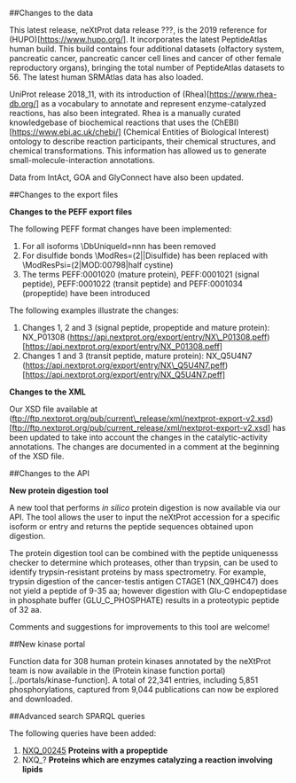 ##Changes to the data

This latest release, neXtProt data release ???, is the 2019 reference for (HUPO)[https://www.hupo.org/]. It incorporates the latest PeptideAtlas human build. This build contains four additional datasets (olfactory system, pancreatic cancer, pancreatic cancer cell lines and cancer of other female reproductory organs), bringing the total  number of PeptideAtlas datasets to 56. The latest human SRMAtlas data has also loaded.

UniProt release 2018\_11, with its introduction of (Rhea)[https://www.rhea-db.org/] as a vocabulary to annotate and represent enzyme-catalyzed reactions, has also been integrated. Rhea is a manually curated knowledgebase of biochemical reactions that uses the (ChEBI)[https://www.ebi.ac.uk/chebi/] (Chemical Entities of Biological Interest) ontology to describe reaction participants, their chemical structures, and chemical transformations. This information has allowed us to generate small-molecule-interaction annotations.

Data from IntAct, GOA and GlyConnect have also been updated.

##Changes to the export files

**Changes to the PEFF export files**

The following PEFF format changes have been implemented:

1.	For all isoforms \DbUniqueId=nnn has been removed 
2.	For disulfide bonds \ModRes=(2||Disulfide) has been replaced with \ModResPsi=(2|MOD:00798|half cystine)
3.	The terms PEFF:0001020 (mature protein), PEFF:0001021 (signal peptide), PEFF:0001022 (transit peptide) and PEFF:0001034 (propeptide) have been introduced

The following examples illustrate the changes:

1.	Changes 1, 2 and 3 (signal peptide, propeptide and mature protein): NX\_P01308 (https://api.nextprot.org/export/entry/NX\_P01308.peff)[https://api.nextprot.org/export/entry/NX_P01308.peff]
2.	Changes 1 and 3 (transit peptide, mature protein):  NX\_Q5U4N7 (https://api.nextprot.org/export/entry/NX\_Q5U4N7.peff)[https://api.nextprot.org/export/entry/NX_Q5U4N7.peff]

**Changes to the XML**

Our XSD file available at (ftp://ftp.nextprot.org/pub/current\_release/xml/nextprot-export-v2.xsd)[ftp://ftp.nextprot.org/pub/current_release/xml/nextprot-export-v2.xsd] has been updated to take into account the changes in the catalytic-activity annotations. The changes are documented in a comment at the beginning of the XSD file.

##Changes to the API

**New protein digestion tool**

A new tool that performs _in silico_ protein digestion is now available via our API. The tool allows the user to input the neXtProt accession for a specific isoform or entry and returns the peptide sequences obtained upon digestion.

The protein digestion tool can be combined with the peptide uniquenesss checker to determine which proteases, other than trypsin, can be used to identify trypsin-resistant proteins by mass spectrometry. For example, trypsin digestion of the cancer-testis antigen CTAGE1 (NX\_Q9HC47) does not yield a peptide of 9-35 aa; however digestion with Glu-C endopeptidase in phosphate buffer (GLU\_C\_PHOSPHATE) results in a proteotypic peptide of 32 aa.

Comments and suggestions for improvements to this tool are welcome!

##New kinase portal

Function data for 308 human protein kinases annotated by the neXtProt team is now available in the (Protein kinase function portal)[../portals/kinase-function]. A total of 22,341 entries, including 5,851 phosphorylations, captured from 9,044 publications can now be explored and downloaded.

##Advanced search SPARQL queries

The following queries have been added:

1. [NXQ\_00245](../proteins/search?mode=advanced&queryId=NXQ_00245) **Proteins with a propeptide**
2. NXQ\_? **Proteins which are enzymes catalyzing a reaction involving lipids**

